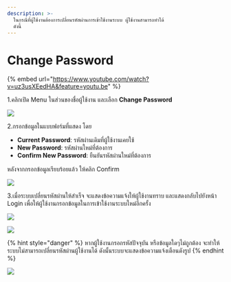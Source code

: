 ```yaml
---
description: >-
  ในกรณีที่ผู้ใช้งานต้องการเปลี่ยนรหัสผ่านการเข้าใช้งานระบบ ผู้ใช้งานสามารถทำได้
  ดังนี้
---
```


# Change Password

{% embed url="https://www.youtube.com/watch?v=uz3usXEedHA&feature=youtu.be" %}

1.คลิกเปิด Menu ในส่วนของชื่อผู้ใช้งาน และเลือก **Change Password**

![](../.gitbook/assets/change_password_1.png)

2.กรอกข้อมูลในแบบฟอร์มที่แสดง โดย

* **Current Password**: รหัสผ่านเดิมที่ผู้ใช้งานเคยใช้  
* **New Password**: รหัสผ่านใหม่ที่ต้องการ  
* **Confirm New Password**: ยืนยันรหัสผ่านใหม่ที่ต้องการ

หลังจากกรอกข้อมูลเรียบร้อยแล้ว ให้คลิก Confirm

![](../.gitbook/assets/change_password_2.png)

3.เมื่อระบบเปลี่ยนรหัสผ่านให้สำเร็จ จะแสดงข้อความแจ้งให้ผู้ใช้งานทราบ และแสดงกลับไปยังหน้า Login เพื่อให้ผู้ใช้งานกรอกข้อมูลในการเข้าใช้งานระบบใหม่อีกครั้ง

![](../.gitbook/assets/change_password_3.png)

![](../.gitbook/assets/change_password_4.png)

{% hint style="danger" %}
หากผู้ใช้งานกรอกรหัสปัจจุบัน หรือข้อมูลใดๆไม่ถูกต้อง จะทำให้ระบบไม่สามารถเปลี่ยนรหัสผ่านผู้ใช้งานได้ ดังนั้นระบบจะแสดงข้อความแจ้งเตือนดังรูป
{% endhint %}

![](../.gitbook/assets/change_password_5.png)

